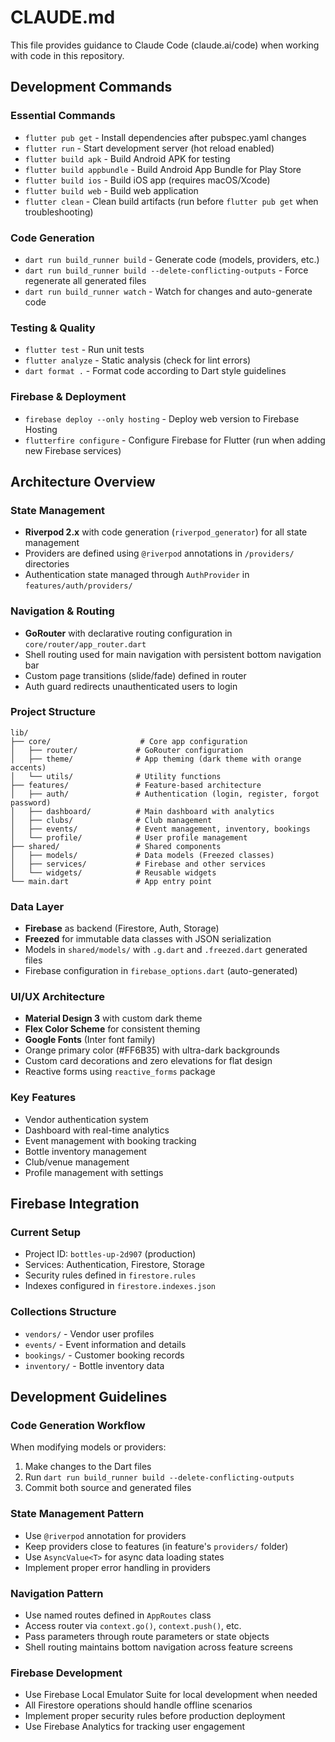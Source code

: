 # CLAUDE.md

This file provides guidance to Claude Code (claude.ai/code) when working with code in this repository.

## Development Commands

### Essential Commands
- `flutter pub get` - Install dependencies after pubspec.yaml changes
- `flutter run` - Start development server (hot reload enabled)
- `flutter build apk` - Build Android APK for testing
- `flutter build appbundle` - Build Android App Bundle for Play Store
- `flutter build ios` - Build iOS app (requires macOS/Xcode)
- `flutter build web` - Build web application
- `flutter clean` - Clean build artifacts (run before `flutter pub get` when troubleshooting)

### Code Generation
- `dart run build_runner build` - Generate code (models, providers, etc.)
- `dart run build_runner build --delete-conflicting-outputs` - Force regenerate all generated files
- `dart run build_runner watch` - Watch for changes and auto-generate code

### Testing & Quality
- `flutter test` - Run unit tests
- `flutter analyze` - Static analysis (check for lint errors)
- `dart format .` - Format code according to Dart style guidelines

### Firebase & Deployment
- `firebase deploy --only hosting` - Deploy web version to Firebase Hosting
- `flutterfire configure` - Configure Firebase for Flutter (run when adding new Firebase services)

## Architecture Overview

### State Management
- **Riverpod 2.x** with code generation (`riverpod_generator`) for all state management
- Providers are defined using `@riverpod` annotations in `/providers/` directories
- Authentication state managed through `AuthProvider` in `features/auth/providers/`

### Navigation & Routing
- **GoRouter** with declarative routing configuration in `core/router/app_router.dart`
- Shell routing used for main navigation with persistent bottom navigation bar
- Custom page transitions (slide/fade) defined in router
- Auth guard redirects unauthenticated users to login

### Project Structure
```
lib/
├── core/                    # Core app configuration
│   ├── router/             # GoRouter configuration
│   ├── theme/              # App theming (dark theme with orange accents)
│   └── utils/              # Utility functions
├── features/               # Feature-based architecture
│   ├── auth/               # Authentication (login, register, forgot password)
│   ├── dashboard/          # Main dashboard with analytics
│   ├── clubs/              # Club management
│   ├── events/             # Event management, inventory, bookings
│   └── profile/            # User profile management
├── shared/                 # Shared components
│   ├── models/             # Data models (Freezed classes)
│   ├── services/           # Firebase and other services
│   └── widgets/            # Reusable widgets
└── main.dart               # App entry point
```

### Data Layer
- **Firebase** as backend (Firestore, Auth, Storage)
- **Freezed** for immutable data classes with JSON serialization
- Models in `shared/models/` with `.g.dart` and `.freezed.dart` generated files
- Firebase configuration in `firebase_options.dart` (auto-generated)

### UI/UX Architecture
- **Material Design 3** with custom dark theme
- **Flex Color Scheme** for consistent theming
- **Google Fonts** (Inter font family)
- Orange primary color (#FF6B35) with ultra-dark backgrounds
- Custom card decorations and zero elevations for flat design
- Reactive forms using `reactive_forms` package

### Key Features
- Vendor authentication system
- Dashboard with real-time analytics
- Event management with booking tracking
- Bottle inventory management
- Club/venue management
- Profile management with settings

## Firebase Integration

### Current Setup
- Project ID: `bottles-up-2d907` (production)
- Services: Authentication, Firestore, Storage
- Security rules defined in `firestore.rules`
- Indexes configured in `firestore.indexes.json`

### Collections Structure
- `vendors/` - Vendor user profiles
- `events/` - Event information and details
- `bookings/` - Customer booking records
- `inventory/` - Bottle inventory data

## Development Guidelines

### Code Generation Workflow
When modifying models or providers:
1. Make changes to the Dart files
2. Run `dart run build_runner build --delete-conflicting-outputs`
3. Commit both source and generated files

### State Management Pattern
- Use `@riverpod` annotation for providers
- Keep providers close to features (in feature's `providers/` folder)
- Use `AsyncValue<T>` for async data loading states
- Implement proper error handling in providers

### Navigation Pattern
- Use named routes defined in `AppRoutes` class
- Access router via `context.go()`, `context.push()`, etc.
- Pass parameters through route parameters or state objects
- Shell routing maintains bottom navigation across feature screens

### Firebase Development
- Use Firebase Local Emulator Suite for local development when needed
- All Firestore operations should handle offline scenarios
- Implement proper security rules before production deployment
- Use Firebase Analytics for tracking user engagement